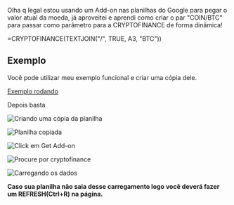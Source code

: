 Olha q legal estou usando um Add-on nas planilhas do Google para pegar o valor atual da moeda, já aproveitei e aprendi como criar o par "COIN/BTC" para passar como parâmetro para a CRYPTOFINANCE de forma dinâmica!

=CRYPTOFINANCE(TEXTJOIN("/", TRUE, A3, "BTC"))




## Exemplo

Você pode utilizar meu exemplo funcional e criar uma cópia dele.

[Exemplo rodando](https://docs.google.com/spreadsheets/d/1s-WnUpyG2jv_rFXOslO7lcClkpa8x1QE26kkHJwa8j4/edit?usp=sharing)

Depois basta 


![Criando uma cópia da planilha](https://i.imgur.com/JYI0Iv0.png)

![Planilha copiada](https://i.imgur.com/vzY6OxT.png)

![Click em Get Add-on](https://i.imgur.com/iDXTiKW.png)

![Procure por cryptofinance](https://i.imgur.com/19oAruP.png)

![Carregando os dados](https://i.imgur.com/dTNfEBf.png)


**Caso sua planilha não saia desse carregamento logo você deverá fazer um REFRESH(Ctrl+R) na página.**